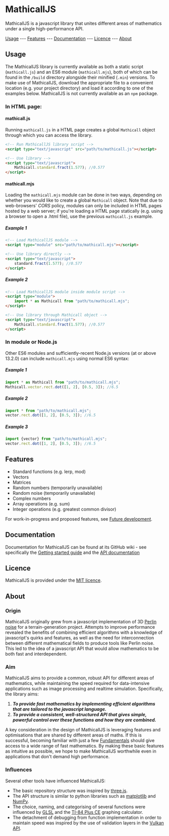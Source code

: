 # MathicallJS

MathicallJS is a javascript library that unites different areas of mathematics under a single high-performance API.

[Usage](#usage) --- [Features](#features) --- [Documentation](#documentation) --- [Licence](#licence) --- [About](#about)

## Usage
The MathicallJS library is currently available as both a static script (`mathicall.js`) and an ES6 module (`mathicall.mjs`), both of which can be found in the `/build` directory alongside their minified (`.min`) versions. To make use of MathicallJS, download the appropriate file to a convenient location (e.g. your project directory) and load it according to one of the examples below. MathicallJS is not currently available as an `npm` package.

### In HTML page:
#### mathicall.js
Running `mathicall.js` in a HTML page creates a global `Mathicall` object through which you can access the library.
```html
<!-- Run MathicallJS library script -->
<script type="text/javascript" src="path/to/mathicall.js"></script>

<!-- Use library -->
<script type="text/javascript">
	Mathicall.standard.fract(1.577); //0.577
</script>
```


#### mathicall.mjs
Loading the `mathicall.mjs` module can be done in two ways, depending on whether you would like to create a global `Mathicall` object. Note that due to web-browsers' _CORS_ policy, modules can only be included in HTML pages hosted by a web server; if you're loading a HTML page statically (e.g. using a browser to open a .html file), use the previous `mathicall.js` example.
##### Example 1
```html
<!-- Load MathicallJS module -->
<script type="module" src="path/to/mathicall.mjs"></script>

<!-- Use library directly -->
<script type="text/javascript">
	standard.fract(1.577); //0.577
</script>
```
##### Example 2
```html
<!-- Load MathicallJS module inside module script -->
<script type="module">
	import * as Mathicall from "path/to/mathicall.mjs";
</script>

<!-- Use library through Mathicall object -->
<script type="text/javascript">
	Mathicall.standard.fract(1.577); //0.577
</script>
```

### In module or Node.js
Other ES6 modules and sufficiently-recent Node.js versions (at or above 13.2.0) can include `mathicall.mjs` using normal ES6 syntax:
##### Example 1
```javascript
import * as Mathicall from "path/to/mathicall.mjs";
Mathicall.vector.rect.dot([1, 2], [0.5, 3]); //6.5
```
##### Example 2
```javascript
import * from "path/to/mathicall.mjs";
vector.rect.dot([1, 2], [0.5, 3]); //6.5
```
##### Example 3
```javascript
import {vector} from "path/to/mathicall.mjs";
vector.rect.dot([1, 2], [0.5, 3]); //6.5
```

## Features
- Standard functions (e.g. lerp, mod)
- Vectors
- Matrices
- Random numbers (temporarily unavailable)
- Random noise (temporarily unavailable)
- Complex numbers
- Array operations (e.g. sum)
- Integer operations (e.g. greatest common divisor)

For work-in-progress and proposed features, see [Future development](https://github.com/PatGleeson101/mathicall.js/wiki/Future-development).


## Documentation
Documentation for MathicallJS can be found at its GitHub wiki - see specifically the [Getting started guide](https://github.com/PatGleeson101/mathicall.js/wiki/Getting-started) and the [API documentation](https://github.com/PatGleeson101/mathicall.js/wiki/API-documentation)

## Licence
MathicallJS is provided under the [MIT licence](LICENCE).

## About
### Origin
MathicallJS originally grew from a javascript implementation of 3D [Perlin noise](https://en.wikipedia.org/wiki/Perlin_noise) for a terrain-generation project. Attempts to improve performance revealed the benefits of combining efficient algorithms with a knowledge of javascript's quirks and features, as well as the need for interconnection between different mathematical fields to produce tools like Perlin noise. This led to the idea of a javascript API that would allow mathematics to be both fast and interdependent.

### Aim
MathicallJS aims to provide a common, robust API for different areas of mathematics, while maintaining the speed required for data-intensive applications such as image processing and realtime simulation. Specifically, the library aims:

1. _**To provide fast mathematics by implementing efficient algorithms that are tailored to the javascript language.**_
2. _**To provide a consistent, well-structured API that gives simple, powerful control over these functions and how they are combined.**_

A key consideration in the design of MathicallJS is leveraging features and optimisations that are shared by different areas of maths. If this is successful, becoming familiar with just a few [Fundamentals](https://github.com/PatGleeson101/mathicall.js/wiki/Getting-started#Fundamentals) should give access to a wide range of fast mathematics. By making these basic features as intuitive as possible, we hope to make MathicallJS worthwhile even in applications that don't demand high performance.


### Influences
Several other tools have influenced MathicallJS:

- The basic repository structure was inspired by [three.js](https://github.com/mrdoob/three.js/).
- The API structure is similar to python libraries such as [matplotlib](https://matplotlib.org/) and [NumPy](https://numpy.org/).
- The choice, naming, and categorising of several functions were influenced by [GLSL](https://en.wikipedia.org/wiki/OpenGL_Shading_Language) and the [TI-84 Plus CE](https://education.ti.com/en-au/products/calculators/graphing-calculators/ti-84-plus-ce) graphing calculator.
- The detachment of debugging from function implementation in order to maintain speed was inspired by the use of validation layers in the [Vulkan API](https://en.wikipedia.org/wiki/Vulkan_(API)).